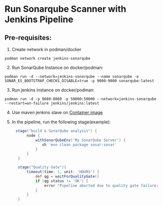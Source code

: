# Run Sonarqube Scanner with Jenkins Pipeline

## Pre-requisites:

1. Create network in podman/docker
```shell
podman network create jenkins-sonarqube
```
2. Run SonarQube Instance on docker/podman:
```shell
podman run -d --network=jenkins-sonarqube --name sonarqube -e SONAR_ES_BOOTSTRAP_CHECKS_DISABLE=true -p 9000:9000 sonarqube:latest
```

3. Run jenkins instance on docker/podman:
```shell
podman run -d -p 8080:8080 -p 50000:50000 --network=jenkins-sonarqube --restart=on-failure jenkins/jenkins:latest
```

4. Use maven jenkins slave on [Container image](https://hub.docker.com/r/bibinwilson/jenkins-slave/)

5. In the pipeline, run the following stage(example):
```groovy
     stage("build & SonarQube analysis") {
          node {
              withSonarQubeEnv('My SonarQube Server') {
                 sh 'mvn clean package sonar:sonar'
              }
          }
      }

      stage("Quality Gate"){
          timeout(time: 1, unit: 'HOURS') {
              def qg = waitForQualityGate()
              if (qg.status != 'OK') {
                  error "Pipeline aborted due to quality gate failure: ${qg.status}"
              }
          }
      }
      
```

